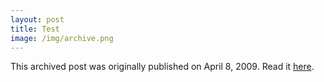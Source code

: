 ```yaml
---
layout: post
title: Test
image: /img/archive.png
---
```

This archived post was originally published on April 8, 2009. Read it [here](/alex.ciobanu.org/indexccf8.html).
